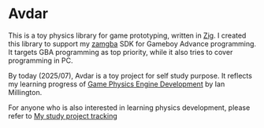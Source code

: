 # Avdar

This is a toy physics library for game prototyping, written in
[Zig](https://ziglang.org). I created this library to support my
[zamgba](https://github.com/fuzhouch/zamgba) SDK for Gameboy Advance
programming. It targets GBA programming as top priority, while it
also tries to cover programming in PC.


By today (2025/07), Avdar is a toy project for self study purpose.
It reflects my learning progress of
[Game Physics Engine Development](https://www.amazon.com/Game-Physics-Engine-Development-Commercial-Grade/dp/0123819768)
by Ian Millington.

For anyone who is also interested in learning physics development,
please refer to
[My study project tracking](https://github.com/users/fuzhouch/projects/12/views/1)
